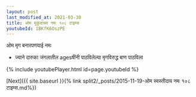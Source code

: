 ```yaml
---
layout: post
last_modified_at: 2021-03-30
title: ओम मुकुंदाच्या नमः १०८ टाइम्स
youtubeId: 1BKfK6OszPE
---
```

 
 
 ओम मृग बनारपणयाई नमः  
 
 -  ज्याने दारुका जंगलातील agesषींनी पाठविलेल्या मृगविरुद्ध बाण पाठविला 
 
  
 
  
 
 
 
 
 
 


{% include youtubePlayer.html id=page.youtubeId %}
 
[Next]({{ site.baseurl }}{% link  split2/_posts/2015-11-19-ओम स्वस्तीदाय नमः १०८ टाइम्स.md%})
 

